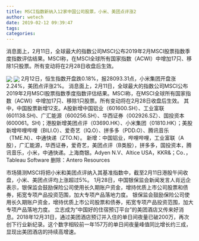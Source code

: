 ```yaml
---
title: MSCI指数新纳入12家中国公司股票，小米、美团点评涨2
author: wetech
date: 2019-02-12 09:39:47
tags: 
categories: 
---
```

消息面上，2月11日，全球最大的指数公司MSCI公布2019年2月MSCI股票指数季度指数评估结果。MSCI称，在MSCI全球所有国家指数（ACWI）中增加17只、移除1只股票。所有变动将在2月28日收盘后生效。
<!-- more -->
<img align="center" border="0" src="https://imgcdn.yicai.com/uppics/images/2019/02/940b6f032fefcc6b92da7df54216ae98.jpg" />
<img align="center" border="0" src="https://imgcdn.yicai.com/uppics/images/2019/02/17735e498971f5840d825b50f8813a17.jpg" />
2月12日，恒生指数开盘跌0.18%，报28093.31点，小米集团开盘涨2.24%，美团点评涨2%。
消息面上，2月11日，全球最大的指数公司MSCI公布2019年2月MSCI股票指数季度指数评估结果。MSCI称，在MSCI全球所有国家指数（ACWI）中增加17只、移除1只股票。所有变动将在2月28日收盘后生效。
其中，中国股票新增12支。A股新增中国铝业（601600.SH）、工业富联(601138.SH)、广汇能源（600256.SH）、华西证券（002926.SZ）、国投资本(600061。SH)；港股新增美团点评（03690.HK）、小米集团（01810.HK）；美股新增哔哩哔哩（BILI.O）、爱奇艺（IQ.O）、拼多多（PDD.O）、腾讯音乐（TME.N）、中通快递（ZTO.N）。
新增：中国铝业，哔哩哔哩，工业富联（A股），广汇能源，华西证券，爱奇艺，美团点评（B类股），拼多多，国投资本，腾讯音乐，小米，中通快递。上海商银。Adyen N.V、Altice USA，KKR&；Co．，Tableau Software
删除：Antero Resources
 
 
市场猜测MSCI将把小米和美团点评纳入其基准指数中，截至2月11日港股午间收盘，小米、美团点评均上涨超过5%。
1月28日，中国银保监会新闻发言人肖远企表示，银保监会鼓励保险公司使用长久期账户资金，增持优质上市公司股票和债券，拓宽专项产品投资范围，加大专项产品落地力度。
银保监会鼓励保险公司使用长久期账户资金，增持优质上市公司股票和债券，拓宽专项产品投资范围，加大专项产品落地力度。
立志成为“中国好的住宿预订平台”的美团酒店又传来好消息。2018年12月31日，通过美团酒店预订并入住的单日间夜量已破200万，再次创下行业新纪录。这个数字相较前一年157万的单日间夜量峰值同比增长约三成，显现出美团酒店的持续高增速。

